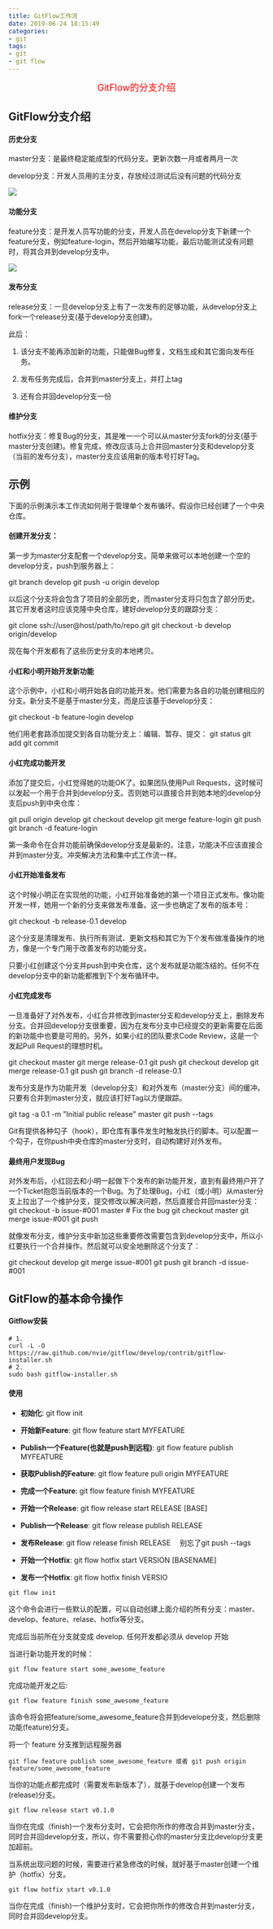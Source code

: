 ```yaml
---
title: GitFlow工作流
date: 2019-06-24 18:15:49
categories:
- git
tags:
- git
- git flow
---
```


<center><font size=4 color="red">GitFlow的分支介绍</font></center>

<!--more-->

## GitFlow分支介绍

#### 历史分支

master分支：是最终稳定能成型的代码分支。更新次数一月或者两月一次

develop分支：开发人员用的主分支，存放经过测试后没有问题的代码分支

![](01.png)

#### 功能分支

feature分支：是开发人员写功能的分支，开发人员在develop分支下新建一个feature分支，例如feature-login，然后开始编写功能，最后功能测试没有问题时，将其合并到develop分支中。

![](02.png)

#### 发布分支

release分支：一旦develop分支上有了一次发布的足够功能，从develop分支上fork一个release分支(基于develop分支创建)。

此后：

1. 该分支不能再添加新的功能，只能做Bug修复，文档生成和其它面向发布任务。

2. 发布任务完成后，合并到master分支上，并打上tag

3. 还有合并回develop分支一份

#### 维护分支

hotfix分支：修复Bug的分支，其是唯一一个可以从master分支fork的分支(基于master分支创建)。修复完成，修改应该马上合并回master分支和develop分支（当前的发布分支），master分支应该用新的版本号打好Tag。

## 示例

下面的示例演示本工作流如何用于管理单个发布循环。假设你已经创建了一个中央仓库。

#### 创建开发分支：

第一步为master分支配套一个develop分支。简单来做可以本地创建一个空的develop分支，push到服务器上：

git branch develop
git push -u origin develop

以后这个分支将会包含了项目的全部历史，而master分支将只包含了部分历史。其它开发者这时应该克隆中央仓库，建好develop分支的跟踪分支：

git clone ssh://user@host/path/to/repo.git
git checkout -b develop origin/develop

现在每个开发都有了这些历史分支的本地拷贝。

#### 小红和小明开始开发新功能

这个示例中，小红和小明开始各自的功能开发。他们需要为各自的功能创建相应的分支。新分支不是基于master分支，而是应该基于develop分支：

git checkout -b feature-login develop

他们用老套路添加提交到各自功能分支上：编辑、暂存、提交：
git status
git add
git commit

#### 小红完成功能开发

添加了提交后，小红觉得她的功能OK了。如果团队使用Pull Requests，这时候可以发起一个用于合并到develop分支。否则她可以直接合并到她本地的develop分支后push到中央仓库：

git pull origin develop
git checkout develop
git merge feature-login
git push
git branch -d feature-login

第一条命令在合并功能前确保develop分支是最新的。注意，功能决不应该直接合并到master分支。冲突解决方法和集中式工作流一样。

#### 小红开始准备发布

这个时候小明正在实现他的功能，小红开始准备她的第一个项目正式发布。像功能开发一样，她用一个新的分支来做发布准备。这一步也确定了发布的版本号：

git checkout -b release-0.1 develop

这个分支是清理发布、执行所有测试、更新文档和其它为下个发布做准备操作的地方，像是一个专门用于改善发布的功能分支。

只要小红创建这个分支并push到中央仓库，这个发布就是功能冻结的。任何不在develop分支中的新功能都推到下个发布循环中。

#### 小红完成发布

一旦准备好了对外发布，小红合并修改到master分支和develop分支上，删除发布分支。合并回develop分支很重要，因为在发布分支中已经提交的更新需要在后面的新功能中也要是可用的。另外，如果小红的团队要求Code Review，这是一个发起Pull Request的理想时机。

git checkout master
git merge release-0.1
git push
git checkout develop
git merge release-0.1
git push
git branch -d release-0.1

发布分支是作为功能开发（develop分支）和对外发布（master分支）间的缓冲。只要有合并到master分支，就应该打好Tag以方便跟踪。

git tag -a 0.1 -m "Initial public release" master
git push --tags

Git有提供各种勾子（hook），即仓库有事件发生时触发执行的脚本。可以配置一个勾子，在你push中央仓库的master分支时，自动构建好对外发布。

#### 最终用户发现Bug

对外发布后，小红回去和小明一起做下个发布的新功能开发，直到有最终用户开了一个Ticket抱怨当前版本的一个Bug。为了处理Bug，小红（或小明）从master分支上拉出了一个维护分支，提交修改以解决问题，然后直接合并回master分支：
git checkout -b issue-#001 master
\# Fix the bug
git checkout master
git merge issue-#001
git push

就像发布分支，维护分支中新加这些重要修改需要包含到develop分支中，所以小红要执行一个合并操作。然后就可以安全地删除这个分支了：

git checkout develop
git merge issue-#001
git push
git branch -d issue-#001

## GitFlow的基本命令操作

#### Gitflow安装

```shell
# 1.
curl -L -O https://raw.github.com/nvie/gitflow/develop/contrib/gitflow-installer.sh
# 2.
sudo bash gitflow-installer.sh
```

#### 使用

* **初始化**: git flow init

* **开始新Feature**: git flow feature start MYFEATURE

* **Publish一个Feature(也就是push到远程)**: git flow feature publish MYFEATURE

* **获取Publish的Feature**: git flow feature pull origin MYFEATURE

* **完成一个Feature**: git flow feature finish MYFEATURE

* **开始一个Release**: git flow release start RELEASE [BASE]

* **Publish一个Release**: git flow release publish RELEASE

* **发布Release**: git flow release finish RELEASE
　别忘了git push --tags

* **开始一个Hotfix**: git flow hotfix start VERSION [BASENAME]

* **发布一个Hotfix**: git flow hotfix finish VERSIO

```shell
git flow init
```

这个命令会进行一些默认的配置，可以自动创建上面介绍的所有分支：master、develop、feature、relase、hotfix等分支。

完成后当前所在分支就变成 develop. 任何开发都必须从 develop 开始

当进行新功能开发的时候：

```shell
git flow feature start some_awesome_feature
```

完成功能开发之后:

```shell
git flow feature finish some_awesome_feature
```

该命令将会把feature/some_awesome_feature合并到develope分支，然后删除功能(feature)分支。

将一个 feature 分支推到远程服务器

```shell
git flow feature publish some_awesome_feature 或者 git push origin feature/some_awesome_feature 
```

当你的功能点都完成时（需要发布新版本了），就基于develop创建一个发布(release)分支。

```shell
git flow release start v0.1.0 
```

当你在完成（finish)一个发布分支时，它会把你所作的修改合并到master分支，同时合并回develop分支，所以，你不需要担心你的master分支比develop分支更加超前。

当系统出现问题的时候，需要进行紧急修改的时候，就好基于master创建一个维护（hotfix）分支。

```shell
git flow hotfix start v0.1.0
```

当你在完成（finish)一个维护分支时，它会把你所作的修改合并到master分支，同时合并回develop分支。




